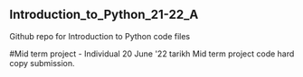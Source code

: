 ## Introduction_to_Python_21-22_A
Github repo for Introduction to Python code files

#Mid term project - Individual
20 June '22 tarikh Mid term project code hard copy submission.
